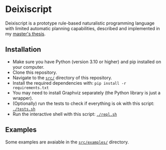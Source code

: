 # Deixiscript

Deixiscript is a prototype rule-based naturalistic programming language with limited automatic planning capabilities, described and implemented in my [master's thesis](./docs/thesis/aiman-al-masoud-thesis-deixiscript.pdf).

## Installation

- Make sure you have Python (version 3.10 or higher) and pip installed on your computer.
- Clone this repository.
- Navigate to the [`src/`](./src/) directory of this repository.
- Install the required dependencies with: `pip install -r requirements.txt`
- You may need to install Graphviz separately (the Python library is just a wrapper).
- (Optionally) run the tests to check if everything is ok with this script: [`./tests.sh`](./src/tests.sh)
- Run the interactive shell with this script: [`./repl.sh`](./src/repl.sh)

## Examples

Some examples are avaiable in the [`src/examples/`](./src/examples/) directory.